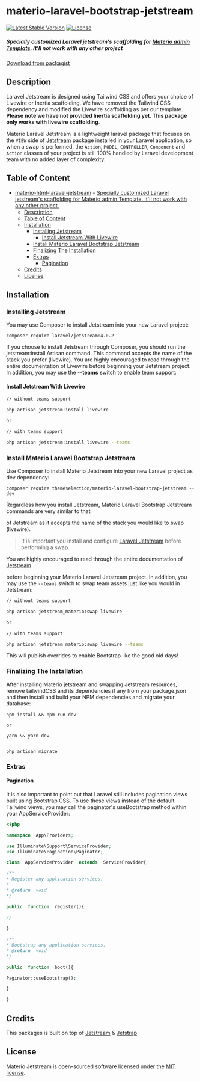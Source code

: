 # materio-laravel-bootstrap-jetstream

[![Latest Stable Version](https://poser.pugx.org/themeselection/materio-laravel-bootstrap-jetstream/v)](//packagist.org/packages/themeselection/materio-laravel-bootstrap-jetstream)
[![License](https://poser.pugx.org/themeselection/materio-laravel-bootstrap-jetstream/license)](//packagist.org/packages/themeselection/materio-laravel-bootstrap-jetstream)

##### Specially customized Laravel jetstream's scaffolding for [Materio admin Template](#). It'll not work with any other project

[Download from packagist](https://packagist.org/packages/themeselection/materio-html-laravel-jetstream)

## Description

Laravel Jetstream is designed using Tailwind CSS and offers your choice of Livewire or Inertia scaffolding. We have removed the Tailwind CSS dependency and modified the Livewire scaffolding as per our template. __Please note we have not provided Inertia scaffolding yet. This package only works with livewire scaffolding__.

Materio Laravel Jetstream is a lightweight laravel package that focuses on the `VIEW` side of [Jetstream](https://github.com/laravel/jetstream) package installed in your Laravel application, so when a swap is performed, the `Action`, `MODEL`, `CONTROLLER`, `Component` and `Action` classes of your project is still 100% handled by Laravel development team with no added layer of complexity.

## Table of Content

- [materio-html-laravel-jetstream](#materio-html-laravel-jetstream)
        - [Specially customized Laravel jetstream's scaffolding for Materio admin Template. It'll not work with any other project.](#specially-customized-laravel-jetstreams-scaffolding-for-materio-admin-template-itll-not-work-with-any-other-project)
  - [Description](#description)
  - [Table of Content](#table-of-content)
  - [Installation](#installation)
    - [Installing Jetstream](#installing-jetstream)
      - [Install Jetstream With Livewire](#install-jetstream-with-livewire)
    - [Install Materio Laravel Bootstrap Jetstream](#install-materio-laravel-bootstrap-jetstream)
    - [Finalizing The Installation](#finalizing-the-installation)
    - [Extras](#extras)
      - [Pagination](#pagination)
  - [Credits](#credits)
  - [License](#license)

## Installation

### Installing Jetstream

You may use Composer to install Jetstream into your new Laravel project:

```
composer require laravel/jetstream:4.0.2
```

If you choose to install Jetstream through Composer, you should run the jetstream:install Artisan command. This command accepts the name of the stack you prefer (livewire). You are highly encouraged to read through the entire documentation of Livewire before beginning your Jetstream project. In addition, you may use the __--teams__ switch to enable team support:

#### Install Jetstream With Livewire

```bash
// without teams support

php artisan jetstream:install livewire

or

// with teams support

php artisan jetstream:install livewire --teams
```

### Install Materio Laravel Bootstrap Jetstream

Use Composer to install Materio Jetstream into your new Laravel project as dev dependency:

```
composer require themeselection/materio-laravel-bootstrap-jetstream --dev
```

Regardless how you install Jetstream, Materio Laravel Bootstrap Jetstream commands are very similar to that

of Jetstream as it accepts the name of the stack you would like to swap (livewire).

> It is important you install and configure [Laravel Jetstream](https://github.com/laravel/jetstream) before performing a swap.

You are highly encouraged to read through the entire documentation of [Jetstream](https://jetstream.laravel.com/1.x/introduction.html)

before beginning your Materio Laravel Jetstream project. In addition, you may use the `--teams` switch to swap team assets just like you would in Jetstream:

```bash
// without teams support

php artisan jetstream_materio:swap livewire

or

// with teams support

php artisan jetstream_materio:swap livewire --teams
```

This will publish overrides to enable Bootstrap like the good old days!

### Finalizing The Installation

After installing Materio jetstream and swapping Jetstream resources, remove tailwindCSS and its dependencies if any from your package.json and then install and build your NPM dependencies and migrate your database:

```
npm install && npm run dev

or  

yarn && yarn dev


php artisan migrate
```

### Extras

#### Pagination

It is also important to point out that Laravel still includes pagination views built using Bootstrap CSS. To use these views instead of the default Tailwind views, you may call the paginator's useBootstrap method within your AppServiceProvider:

```php
<?php

namespace  App\Providers;

use Illuminate\Support\ServiceProvider;
use Illuminate\Pagination\Paginator;

class  AppServiceProvider  extends  ServiceProvider{

/**
* Register any application services.
*
* @return  void
*/

public  function  register(){

//
  
}

/**
* Bootstrap any application services.
* @return  void
*/

public  function  boot(){

Paginator::useBootstrap();

}

}
```

## Credits

This packages is built on top of [Jetstream](https://github.com/laravel/jetstream) & [Jetstrap](https://github.com/nascent-africa/jetstrap)

## License

Materio Jetstream is open-sourced software licensed under the [MIT license](https://github.com/themeselection/materio-html-laravel-jetstream/blob/master/LICENSE).
